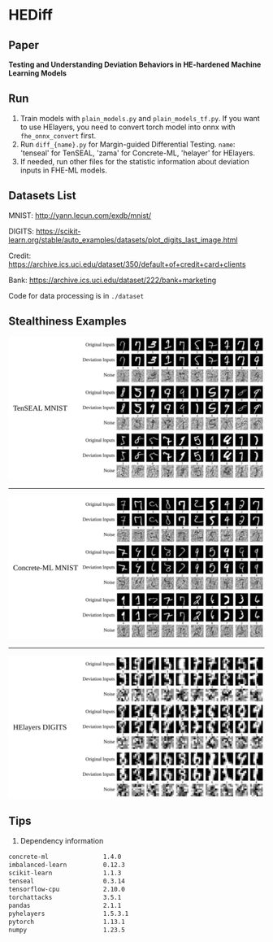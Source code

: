 # HEDiff

## Paper

**Testing and Understanding Deviation Behaviors in HE-hardened Machine Learning Models**

## Run

1. Train models with `plain_models.py` and `plain_models_tf.py`.
   If you want to use HElayers, you need to convert torch model into onnx with `fhe_onnx_convert` first.
2. Run `diff_{name}.py` for Margin-guided Differential Testing. `name`: 'tenseal' for TenSEAL, 'zama' for Concrete-ML, 'helayer' for HElayers.
3. If needed, run other files for the statistic information about deviation inputs in FHE-ML models.

## Datasets List

MNIST: http://yann.lecun.com/exdb/mnist/

DIGITS: https://scikit-learn.org/stable/auto_examples/datasets/plot_digits_last_image.html

Credit: https://archive.ics.uci.edu/dataset/350/default+of+credit+card+clients

Bank: https://archive.ics.uci.edu/dataset/222/bank+marketing

Code for data processing is in `./dataset`

## Stealthiness Examples

![TenSEAL](./imgs/TenSEAL.svg)

****

![Concrete](./imgs/Concrete.svg)

****

![HElayers](./imgs/HElayers.svg)

## Tips

1. Dependency information

```
concrete-ml               1.4.0
imbalanced-learn          0.12.3
scikit-learn              1.1.3
tenseal                   0.3.14
tensorflow-cpu            2.10.0
torchattacks              3.5.1
pandas                    2.1.1
pyhelayers                1.5.3.1
pytorch                   1.13.1
numpy                     1.23.5
```
